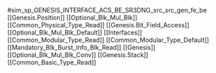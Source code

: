 #sim_sp_GENESIS_INTERFACE_ACS_BE_SR3DNG_src_src_gen_fe_be
[[Genesis.Position]]
[[Optional_Blk_Mul_Blk]]
[[Common_Physical_Type_Read]]
[[Genesis.Bit_Field_Access]]
[[Optional_Blk_Mul_Blk_Default]]
[[Interfaces]]
[[Common_Modular_Type_Read]]
[[Common_Modular_Type_Default]]
[[Mandatory_Blk_Burst_Info_Blk_Read]]
[[Genesis]]
[[Optional_Blk_Mul_Blk_Conv]]
[[Genesis.Stack]]
[[Common_Basic_Type_Read]]
